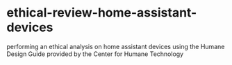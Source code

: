 # ethical-review-home-assistant-devices
performing an ethical analysis on home assistant devices using the Humane Design Guide provided by the Center for Humane Technology
